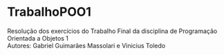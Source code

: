 # TrabalhoPOO1
Resolução dos exercícios do Trabalho Final da disciplina de Programação Orientada a Objetos 1<br/>
Autores: Gabriel Guimarães Massolari e Vinicius Toledo
